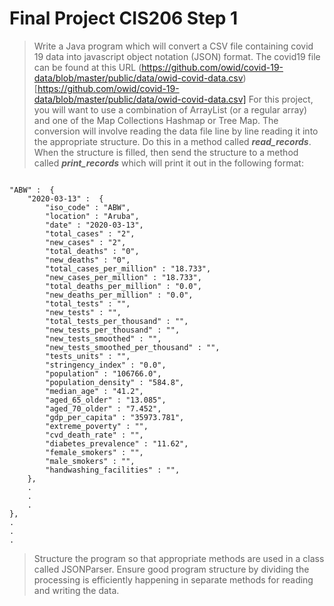 # Final Project CIS206 Step 1

> Write a Java program which will convert a CSV file containing covid 19 data into javascript object notation (JSON)
> format.
> The covid19 file can be found at this URL (https://github.com/owid/covid-19-data/blob/master/public/data/owid-covid-data.csv)[https://github.com/owid/covid-19-data/blob/master/public/data/owid-covid-data.csv]
> For this project, you will want to use a combination of ArrayList (or a regular array) and one of the Map Collections
> Hashmap or Tree Map.  The conversion will involve reading the data file line by line reading it into the appropriate
> structure.  Do this in a method called ***read_records***. When the structure is filled, then send the structure to a method called ***print_records*** which will print it out in the following format:
<pre><code>
"ABW" :  { 
    "2020-03-13" :  {
        "iso_code" : "ABW",
        "location" : "Aruba",
        "date" : "2020-03-13",
        "total_cases" : "2",
        "new_cases" : "2",
        "total_deaths" : "0",
        "new_deaths" : "0",
        "total_cases_per_million" : "18.733",
        "new_cases_per_million" : "18.733",
        "total_deaths_per_million" : "0.0",
        "new_deaths_per_million" : "0.0",
        "total_tests" : "",
        "new_tests" : "",
        "total_tests_per_thousand" : "",
        "new_tests_per_thousand" : "",
        "new_tests_smoothed" : "",
        "new_tests_smoothed_per_thousand" : "",
        "tests_units" : "",
        "stringency_index" : "0.0",
        "population" : "106766.0",
        "population_density" : "584.8",
        "median_age" : "41.2",
        "aged_65_older" : "13.085",
        "aged_70_older" : "7.452",
        "gdp_per_capita" : "35973.781",
        "extreme_poverty" : "",
        "cvd_death_rate" : "",
        "diabetes_prevalence" : "11.62",
        "female_smokers" : "",
        "male_smokers" : "",
        "handwashing_facilities" : "",
    },
    .
    .
    .
},
.
.
.
</code></pre>

> Structure the program so that appropriate methods are used in a class called JSONParser.  Ensure good program structure by dividing the processing is efficiently happening in separate methods for reading and writing the data.  
